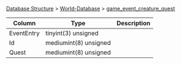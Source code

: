 [Database Structure](Database-Structure) > [World-Database](World-Database) > [game_event_creature_quest](game_event_creature_quest)

Column | Type | Description
--- | --- | ---
EventEntry | tinyint(3) unsigned | 
Id | mediumint(8) unsigned | 
Quest | mediumint(8) unsigned | 
